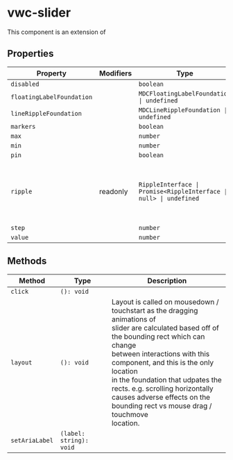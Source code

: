 # vwc-slider

This component is an extension of [<mwc-slider>](https://github.com/material-components/material-components-web-components/tree/master/packages/slider)

## Properties

| Property                  | Modifiers | Type                                             | Description                                      |
|---------------------------|-----------|--------------------------------------------------|--------------------------------------------------|
| `disabled`                |           | `boolean`                                        |                                                  |
| `floatingLabelFoundation` |           | `MDCFloatingLabelFoundation \| undefined`        |                                                  |
| `lineRippleFoundation`    |           | `MDCLineRippleFoundation \| undefined`           |                                                  |
| `markers`                 |           | `boolean`                                        |                                                  |
| `max`                     |           | `number`                                         |                                                  |
| `min`                     |           | `number`                                         |                                                  |
| `pin`                     |           | `boolean`                                        |                                                  |
| `ripple`                  | readonly  | `RippleInterface \| Promise<RippleInterface \| null> \| undefined` | Implement ripple getter for Ripple integration with mwc-formfield |
| `step`                    |           | `number`                                         |                                                  |
| `value`                   |           | `number`                                         |                                                  |

## Methods

| Method         | Type                    | Description                                      |
|----------------|-------------------------|--------------------------------------------------|
| `click`        | `(): void`              |                                                  |
| `layout`       | `(): void`              | Layout is called on mousedown / touchstart as the dragging animations of<br />slider are calculated based off of the bounding rect which can change<br />between interactions with this component, and this is the only location<br />in the foundation that udpates the rects. e.g. scrolling horizontally<br />causes adverse effects on the bounding rect vs mouse drag / touchmove<br />location. |
| `setAriaLabel` | `(label: string): void` |                                                  |
